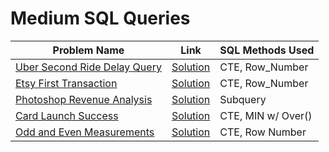 # Medium SQL Queries




Problem Name  | Link | SQL Methods Used
--- | --- | --- 
[Uber Second Ride Delay Query](https://datalemur.com/questions/2nd-ride-delay) | [Solution](https://github.com/Melo21/SQL_Queries/blob/main/second_rides.sql) | CTE, Row_Number
[Etsy First Transaction](https://datalemur.com/questions/sql-first-transaction) | [Solution](https://github.com/Melo21/SQL_Queries/blob/main/First_Over_50.sql) | CTE, Row_Number
[Photoshop Revenue Analysis](https://datalemur.com/questions/photoshop-revenue-analysis) | [Solution](https://github.com/Melo21/SQL_Queries/blob/main/Photoshop_Revenue_Analysis.sql) | Subquery
[Card Launch Success](https://datalemur.com/questions/card-launch-success) | [Solution](https://github.com/Melo21/SQL_Queries/blob/main/Card_Launch_Success) | CTE, MIN w/ Over() 
[Odd and Even Measurements ](https://datalemur.com/questions/odd-even-measurements) | [Solution](https://github.com/Melo21/SQL_Queries/blob/main/Odd_and_Even_Measurements.sql) | CTE, Row Number



